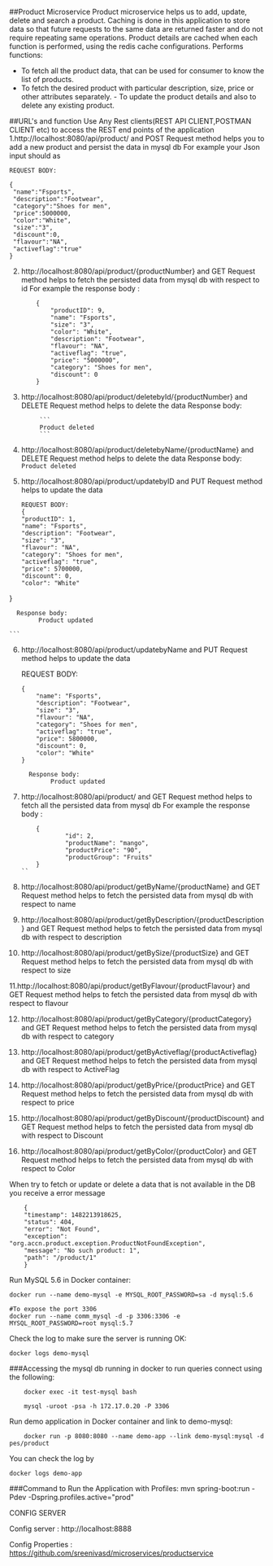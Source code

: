 ##Product Microservice
Product microservice helps us to add, update, delete and search a product.
Caching is done in this application to store data so that future requests to the same data are returned faster and do not require repeating same operations. Product details are cached when each function is performed, using the redis cache configurations.
Performs functions:
- To fetch all the product data, that can be used for consumer to know the list of products.
- To fetch the desired product with particular description, size, price or other attributes separately.
		- To update the product details and also to delete any existing product.

##URL's and function
Use Any Rest clients(REST API CLIENT,POSTMAN CLIENT etc) to access the REST end points of the application 
1.http://localhost:8080/api/product/ and POST Request method helps you to add a new product and persist the data in mysql db
    For example your Json input should as 
    	
    REQUEST BODY:	
   ``` 	
{
    "name":"Fsports",
    "description":"Footwear",
    "category":"Shoes for men",
    "price":5000000,
    "color":"White",
    "size":"3",
    "discount":0,
    "flavour":"NA",
    "activeflag":"true"
  }
```
2. http://localhost:8080/api/product/{productNumber} and GET Request method helps to fetch the persisted data from mysql db with respect to id
  	For example the response body :
  	```
  		{
			"productID": 9,
			"name": "Fsports",
			"size": "3",
			"color": "White",
			"description": "Footwear",
			"flavour": "NA",
			"activeflag": "true",
			"price": "5000000",
			"category": "Shoes for men",
			"discount": 0
		}
	```		
3. http://localhost:8080/api/product/deletebyId/{productNumber} and DELETE Request method helps to delete the data
	  Response body:
	  		
	  		``` 
	  		Product deleted
	  		```
4. http://localhost:8080/api/product/deletebyName/{productName} and DELETE Request method helps to delete the data
	  Response body:
	  		```
	  		Product deleted
	        ```
5. http://localhost:8080/api/product/updatebyID and PUT Request method helps to update the data
	
	```
   REQUEST BODY:		
	{
    "productID": 1,
    "name": "Fsports",
    "description": "Footwear",
    "size": "3",
    "flavour": "NA",
    "category": "Shoes for men",
    "activeflag": "true",
    "price": 5700000,
    "discount": 0,
    "color": "White"
  }
	
	  Response body:
	  		Product updated	

  	```	
 6. http://localhost:8080/api/product/updatebyName and PUT Request method helps to update the data
    
	REQUEST BODY:		
	```	
	{
        "name": "Fsports",
        "description": "Footwear",
        "size": "3",
        "flavour": "NA",
        "category": "Shoes for men",
        "activeflag": "true",
        "price": 5800000,
        "discount": 0,
        "color": "White"
    }
	
	  Response body:
	  		Product updated
	```
	  		
 7. http://localhost:8080/api/product/ and GET Request method helps to fetch all the persisted data from mysql db
  	For example the response body :
  	```
  	    {
				"id": 2,
				"productName": "mango",
				"productPrice": "90",
				"productGroup": "Fruits"
        }
	``	  		
  8. http://localhost:8080/api/product/getByName/{productName} and GET Request method helps to fetch the persisted data from mysql db with respect to name
  
  9. http://localhost:8080/api/product/getByDescription/{productDescription} and GET Request method helps to fetch the persisted data from mysql db with respect to description
  
  10. http://localhost:8080/api/product/getBySize/{productSize} and GET Request method helps to fetch the persisted data from mysql db with respect to size
   
  11.http://localhost:8080/api/product/getByFlavour/{productFlavour} and GET Request method helps to fetch the persisted data from mysql db with respect to flavour
  
  12. http://localhost:8080/api/product/getByCategory/{productCategory} and GET Request method helps to fetch the persisted data from mysql db with respect to category
  
  13. http://localhost:8080/api/product/getByActiveflag/{productActiveflag} and GET Request method helps to fetch the persisted data from mysql db with respect to ActiveFlag
  
  14. http://localhost:8080/api/product/getByPrice/{productPrice} and GET Request method helps to fetch the persisted data from mysql db with respect to price
  
  15. http://localhost:8080/api/product/getByDiscount/{productDiscount} and GET Request method helps to fetch the persisted data from mysql db with respect to Discount
  
  16. http://localhost:8080/api/product/getByColor/{productColor} and GET Request method helps to fetch the persisted data from mysql db with respect to Color


When try to fetch or update or delete a data that is not available in the DB you receive a error message 
	  	  		
	  	{
		"timestamp": 1482213918625,
		"status": 404,
		"error": "Not Found",
		"exception": 		"org.accn.product.exception.ProductNotFoundException",
		"message": "No such product: 1",
		"path": "/product/1"
		}	
	
	
	
	
Run MySQL 5.6 in Docker container:

~~~
docker run --name demo-mysql -e MYSQL_ROOT_PASSWORD=sa -d mysql:5.6

#To expose the port 3306
docker run --name comm_mysql -d -p 3306:3306 -e MYSQL_ROOT_PASSWORD=root mysql:5.7
~~~

Check the log to make sure the server is running OK:
~~~
docker logs demo-mysql
~~~

###Accessing the mysql db 
running in docker to run queries connect using the following:
~~~
    docker exec -it test-mysql bash

    mysql -uroot -psa -h 172.17.0.20 -P 3306

~~~

Run demo application in Docker container and link to demo-mysql:

~~~
    docker run -p 8080:8080 --name demo-app --link demo-mysql:mysql -d pes/product
~~~

You can check the log by
~~~
docker logs demo-app
~~~
###Command to Run the Application with Profiles:
mvn spring-boot:run -Pdev -Dspring.profiles.active="prod"

CONFIG SERVER

Config server : http://localhost:8888

Config Properties : https://github.com/sreenivasd/microservices/productservice
		
		
		
		